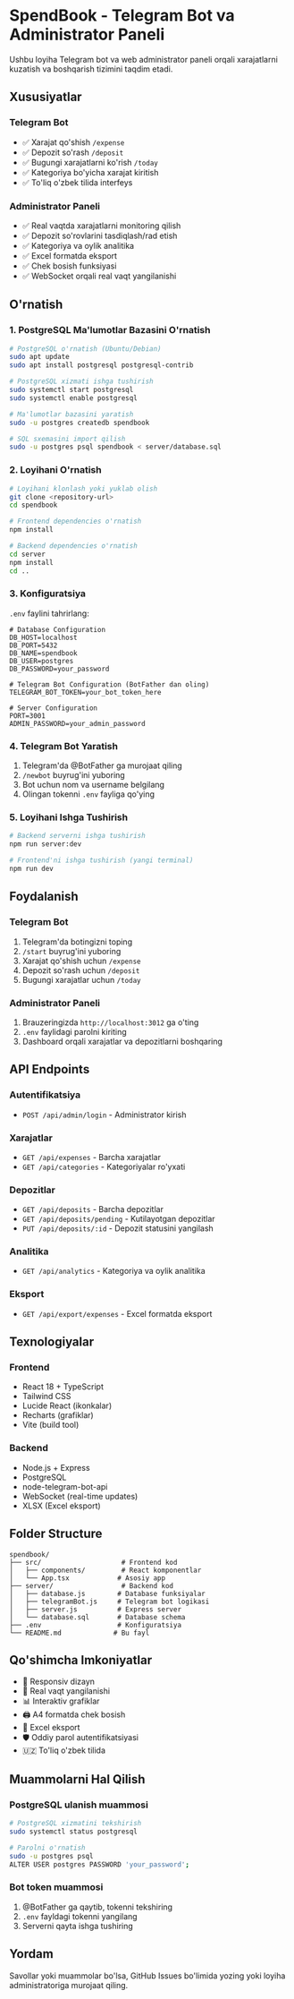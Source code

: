 # SpendBook - Telegram Bot va Administrator Paneli

Ushbu loyiha Telegram bot va web administrator paneli orqali xarajatlarni kuzatish va boshqarish tizimini taqdim etadi.

## Xususiyatlar

### Telegram Bot
- ✅ Xarajat qo'shish `/expense`
- ✅ Depozit so'rash `/deposit`
- ✅ Bugungi xarajatlarni ko'rish `/today`
- ✅ Kategoriya bo'yicha xarajat kiritish
- ✅ To'liq o'zbek tilida interfeys

### Administrator Paneli
- ✅ Real vaqtda xarajatlarni monitoring qilish
- ✅ Depozit so'rovlarini tasdiqlash/rad etish
- ✅ Kategoriya va oylik analitika
- ✅ Excel formatda eksport
- ✅ Chek bosish funksiyasi
- ✅ WebSocket orqali real vaqt yangilanishi

## O'rnatish

### 1. PostgreSQL Ma'lumotlar Bazasini O'rnatish

```bash
# PostgreSQL o'rnatish (Ubuntu/Debian)
sudo apt update
sudo apt install postgresql postgresql-contrib

# PostgreSQL xizmati ishga tushirish
sudo systemctl start postgresql
sudo systemctl enable postgresql

# Ma'lumotlar bazasini yaratish
sudo -u postgres createdb spendbook

# SQL sxemasini import qilish
sudo -u postgres psql spendbook < server/database.sql
```

### 2. Loyihani O'rnatish

```bash
# Loyihani klonlash yoki yuklab olish
git clone <repository-url>
cd spendbook

# Frontend dependencies o'rnatish
npm install

# Backend dependencies o'rnatish
cd server
npm install
cd ..
```

### 3. Konfiguratsiya

`.env` faylini tahrirlang:

```env
# Database Configuration
DB_HOST=localhost
DB_PORT=5432
DB_NAME=spendbook
DB_USER=postgres
DB_PASSWORD=your_password

# Telegram Bot Configuration (BotFather dan oling)
TELEGRAM_BOT_TOKEN=your_bot_token_here

# Server Configuration
PORT=3001
ADMIN_PASSWORD=your_admin_password
```

### 4. Telegram Bot Yaratish

1. Telegram'da @BotFather ga murojaat qiling
2. `/newbot` buyrug'ini yuboring
3. Bot uchun nom va username belgilang
4. Olingan tokenni `.env` fayliga qo'ying

### 5. Loyihani Ishga Tushirish

```bash
# Backend serverni ishga tushirish
npm run server:dev

# Frontend'ni ishga tushirish (yangi terminal)
npm run dev
```

## Foydalanish

### Telegram Bot
1. Telegram'da botingizni toping
2. `/start` buyrug'ini yuboring
3. Xarajat qo'shish uchun `/expense`
4. Depozit so'rash uchun `/deposit`
5. Bugungi xarajatlar uchun `/today`

### Administrator Paneli
1. Brauzeringizda `http://localhost:3012` ga o'ting
2. `.env` faylidagi parolni kiriting
3. Dashboard orqali xarajatlar va depozitlarni boshqaring

## API Endpoints

### Autentifikatsiya
- `POST /api/admin/login` - Administrator kirish

### Xarajatlar
- `GET /api/expenses` - Barcha xarajatlar
- `GET /api/categories` - Kategoriyalar ro'yxati

### Depozitlar
- `GET /api/deposits` - Barcha depozitlar
- `GET /api/deposits/pending` - Kutilayotgan depozitlar
- `PUT /api/deposits/:id` - Depozit statusini yangilash

### Analitika
- `GET /api/analytics` - Kategoriya va oylik analitika

### Eksport
- `GET /api/export/expenses` - Excel formatda eksport

## Texnologiyalar

### Frontend
- React 18 + TypeScript
- Tailwind CSS
- Lucide React (ikonkalar)
- Recharts (grafiklar)
- Vite (build tool)

### Backend
- Node.js + Express
- PostgreSQL
- node-telegram-bot-api
- WebSocket (real-time updates)
- XLSX (Excel eksport)

## Folder Structure

```
spendbook/
├── src/                    # Frontend kod
│   ├── components/         # React komponentlar
│   └── App.tsx            # Asosiy app
├── server/                 # Backend kod
│   ├── database.js        # Database funksiyalar
│   ├── telegramBot.js     # Telegram bot logikasi
│   ├── server.js          # Express server
│   └── database.sql       # Database schema
├── .env                   # Konfiguratsiya
└── README.md             # Bu fayl
```

## Qo'shimcha Imkoniyatlar

- 📱 Responsiv dizayn
- 🔄 Real vaqt yangilanishi
- 📊 Interaktiv grafiklar
- 🖨️ A4 formatda chek bosish
- 📁 Excel eksport
- 🛡️ Oddiy parol autentifikatsiyasi
- 🇺🇿 To'liq o'zbek tilida

## Muammolarni Hal Qilish

### PostgreSQL ulanish muammosi
```bash
# PostgreSQL xizmatini tekshirish
sudo systemctl status postgresql

# Parolni o'rnatish
sudo -u postgres psql
ALTER USER postgres PASSWORD 'your_password';
```

### Bot token muammosi
1. @BotFather ga qaytib, tokenni tekshiring
2. `.env` fayldagi tokenni yangilang
3. Serverni qayta ishga tushiring

## Yordam

Savollar yoki muammolar bo'lsa, GitHub Issues bo'limida yozing yoki loyiha administratoriga murojaat qiling.